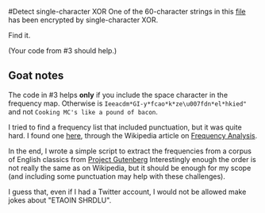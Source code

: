 #Detect single-character XOR
One of the 60-character strings in this [file](https://cryptopals.com/static/challenge-data/4.txt) has been encrypted by single-character XOR.

Find it.

(Your code from #3 should help.)

## Goat notes
The code in #3 helps **only** if you include the space character in the frequency map.
Otherwise is `Ieeacdm*GI-y*fcao*k*ze\u007fdn*el*hkied"` and not `Cooking MC's like a pound of bacon`.

I tried to find a frequency list that included punctuation, but it was quite hard.
I found one [here](https://web.archive.org/web/20040603075055/http://www.data-compression.com/english.html), through the Wikipedia article on [Frequency Analysis](https://en.wikipedia.org/wiki/Frequency_analysis).

In the end, I wrote a simple script to extract the frequencies from a corpus of 
English classics from [Project Gutenberg](https://www.gutenberg.org/browse/scores/top#books-last30)
Interestingly enough the order is not really the same as on Wikipedia, but it should be enough for my scope (and including some punctuation may help with these challenges).

I guess that, even if I had a Twitter account, I would not be allowed make jokes about "ETAOIN SHRDLU".